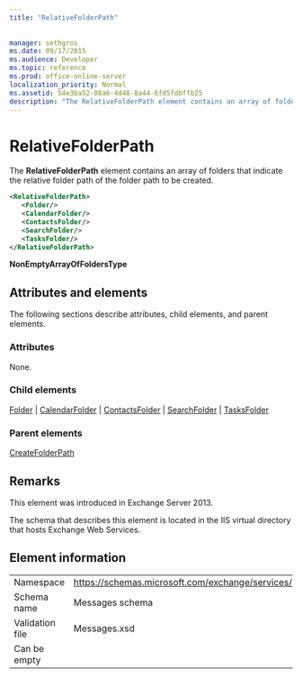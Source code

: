 ```yaml
---
title: "RelativeFolderPath"
 
 
manager: sethgros
ms.date: 09/17/2015
ms.audience: Developer
ms.topic: reference
ms.prod: office-online-server
localization_priority: Normal
ms.assetid: 54e3ba52-08a6-4d48-8a44-6fd5fdbffb25
description: "The RelativeFolderPath element contains an array of folders that indicate the relative folder path of the folder path to be created."
---
```


# RelativeFolderPath

The **RelativeFolderPath** element contains an array of folders that indicate the relative folder path of the folder path to be created. 
  
```XML
<RelativeFolderPath>
   <Folder/>
   <CalendarFolder/>
   <ContactsFolder/>
   <SearchFolder/>
   <TasksFolder/>
</RelativeFolderPath>
```

 **NonEmptyArrayOfFoldersType**
## Attributes and elements

The following sections describe attributes, child elements, and parent elements.
  
### Attributes

None.
  
### Child elements

[Folder](folder.md) | [CalendarFolder](calendarfolder.md) | [ContactsFolder](contactsfolder.md) | [SearchFolder](searchfolder.md) | [TasksFolder](tasksfolder.md)
  
### Parent elements

[CreateFolderPath](createfolderpath.md)
  
## Remarks

This element was introduced in Exchange Server 2013.
  
The schema that describes this element is located in the IIS virtual directory that hosts Exchange Web Services.
  
## Element information

|||
|:-----|:-----|
|Namespace  <br/> |https://schemas.microsoft.com/exchange/services/2006/messages  <br/> |
|Schema name  <br/> |Messages schema  <br/> |
|Validation file  <br/> |Messages.xsd  <br/> |
|Can be empty  <br/> ||
   

